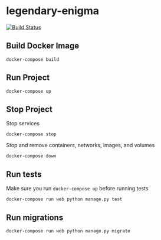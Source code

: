 # legendary-enigma

[![Build Status](https://travis-ci.com/dustinlahr/legendary-enigma.svg?token=mtTH5HBaBtzTCpactyn1&branch=master)](https://travis-ci.com/dustinlahr/legendary-enigma)

## Build Docker Image
```
docker-compose build
```

## Run Project
```
docker-compose up
```

## Stop Project
Stop services
```
docker-compose stop
```

 Stop and remove containers, networks, images, and volumes
```
docker-compose down
```

## Run tests
Make sure you run `docker-compose up` before running tests
```
docker-compose run web python manage.py test
```

## Run migrations
```
docker-compose run web python manage.py migrate
```
